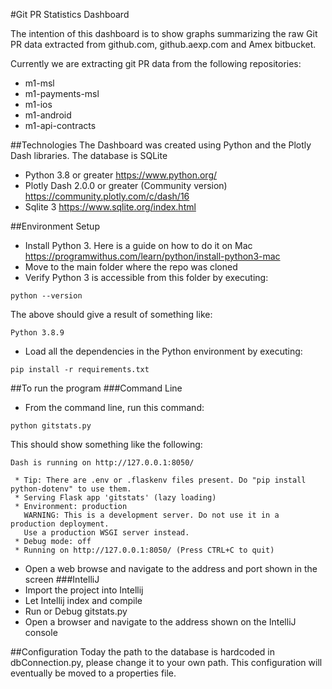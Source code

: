 #Git PR Statistics Dashboard

The intention of this dashboard is to show graphs summarizing the raw Git PR data extracted from github.com, github.aexp.com and Amex bitbucket.

Currently we are extracting git PR data from the following repositories:
* m1-msl
* m1-payments-msl
* m1-ios
* m1-android
* m1-api-contracts

##Technologies
The Dashboard was created using Python and the Plotly Dash libraries. The database is SQLite
* Python 3.8 or greater https://www.python.org/
* Plotly Dash 2.0.0 or greater (Community version) https://community.plotly.com/c/dash/16
* Sqlite 3 https://www.sqlite.org/index.html

##Environment Setup
* Install Python 3. Here is a guide on how to do it on Mac https://programwithus.com/learn/python/install-python3-mac
* Move to the main folder where the repo was cloned
* Verify Python 3 is accessible from this folder by executing:
```
python --version
```
The above should give a result of something like:
```
Python 3.8.9
```
* Load all the dependencies in the Python environment by executing:
```
pip install -r requirements.txt
```

##To run the program
###Command Line
* From the command line, run  this command:
```
python gitstats.py
```
This should show something like the following:
```
Dash is running on http://127.0.0.1:8050/

 * Tip: There are .env or .flaskenv files present. Do "pip install python-dotenv" to use them.
 * Serving Flask app 'gitstats' (lazy loading)
 * Environment: production
   WARNING: This is a development server. Do not use it in a production deployment.
   Use a production WSGI server instead.
 * Debug mode: off
 * Running on http://127.0.0.1:8050/ (Press CTRL+C to quit)
```
* Open a web browse and navigate to the address and port shown in the screen
###IntelliJ
* Import the project into Intellij
* Let Intellij index and compile
* Run or Debug gitstats.py
* Open a browser and navigate to the address shown on the IntelliJ console


##Configuration
Today the path to the database is hardcoded in dbConnection.py, please change it to your own path. This configuration will eventually be moved to a properties file.